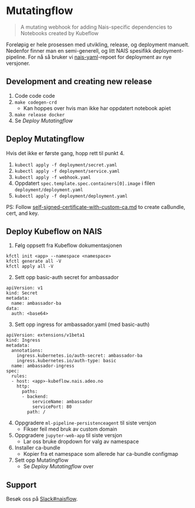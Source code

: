 Mutatingflow
============

> A mutating webhook for adding Nais-specific dependencies to Notebooks created by Kubeflow

Foreløpig er hele prosessen med utvikling, release, og deployment manuelt. Nedenfor finner man en semi-generell, og litt NAIS spesifikk deployment-pipeline. For nå så bruker vi [nais-yaml](https://github.com/navikt/nais-yaml/)-repoet for deployment av nye versjoner.


## Development and creating new release

1. Code code code
2. `make codegen-crd`
   * Kan hoppes over hvis man ikke har oppdatert notebook apiet
3. `make release docker`
4. Se *Deploy Mutatingflow*


## Deploy Mutatingflow

Hvis det ikke er første gang, hopp rett til punkt 4.

1. `kubectl apply -f deployment/secret.yaml`
2. `kubectl apply -f deployment/service.yaml`
3. `kubectl apply -f webhook.yaml`
4. Oppdatert `spec.template.spec.containers[0].image` i filen `deployment/deployment.yaml`
5. `kubectl apply -f deployment/deployment.yaml`

PS: Follow [self-signed-certificate-with-custom-ca.md](https://gist.github.com/fntlnz/cf14feb5a46b2eda428e000157447309) to create caBundle, cert, and key.


## Deploy Kubeflow on NAIS

1. Følg oppsett fra Kubeflow dokumentasjonen
  ```
  kfctl init <app> --namespace <namespace>
  kfctl generate all -V
  kfctl apply all -V
  ```
2. Sett opp basic-auth secret for ambassador
  ```
  apiVersion: v1
  kind: Secret
  metadata:
    name: ambassador-ba
  data:
    auth: <base64>
  ```
3. Sett opp ingress for ambassador.yaml (med basic-auth)
  ```
  apiVersion: extensions/v1beta1
  kind: Ingress
  metadata:
    annotations:
      ingress.kubernetes.io/auth-secret: ambassador-ba
      ingress.kubernetes.io/auth-type: basic
    name: ambassador-ingress
  spec:
    rules:
    - host: <app>-kubeflow.nais.adeo.no
      http:
        paths:
        - backend:
            serviceName: ambassador
            servicePort: 80
          path: /
  ```
4. Oppgradere `ml-pipeline-persistenceagent` til siste versjon
   * Fikser feil med bruk av custom domain
5. Oppgradere `jupyter-web-app` til siste versjon
   * Lar oss bruke dropdown for valg av namespace
6. Installer ca-bundle
   * Kopier fra et namespace som allerede har ca-bundle configmap
7. Sett opp Mutatingflow
   * Se *Deploy Mutatingflow* over


## Support

Besøk oss på [Slack#naisflow](https://nav-it.slack.com/messages/CGRMQHT50).
